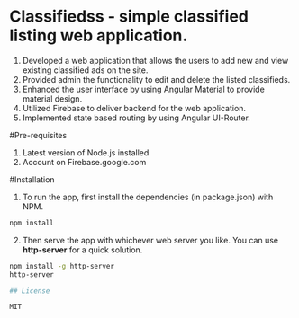  # Classifiedss - simple classified listing web application.

 1. Developed a web application that allows the users to add new and view existing classified ads on the site.
 2. Provided admin the functionality to edit and delete the listed classifieds.
 3. Enhanced the user interface by using Angular Material to provide material design.
 4. Utilized Firebase to deliver backend for the web application.
 5. Implemented state based routing by using Angular UI-Router.

 #Pre-requisites

1. Latest version of Node.js installed
2. Account on Firebase.google.com

#Installation

1. To run the app, first install the dependencies (in package.json) with NPM.

```bash
npm install
``` 
2. Then serve the app with whichever web server you like. You can use **http-server** for a quick solution.

```bash
npm install -g http-server
http-server

## License

MIT
 